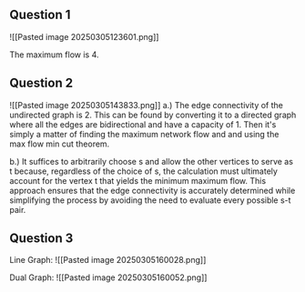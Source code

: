 ## Question 1
![[Pasted image 20250305123601.png]]

The maximum flow is 4.

## Question 2

![[Pasted image 20250305143833.png]]
a.) The edge connectivity of the undirected graph is 2. This can be found by converting it to a directed graph where all the edges are bidirectional and have a capacity of 1. Then it's simply a matter of finding the maximum network flow and and using the max flow min cut theorem.

b.) It suffices to arbitrarily choose s and allow the other vertices to serve as t because, regardless of the choice of s, the calculation must ultimately account for the vertex t that yields the minimum maximum flow. This approach ensures that the edge connectivity is accurately determined while simplifying the process by avoiding the need to evaluate every possible s-t pair.

## Question 3
Line Graph:
![[Pasted image 20250305160028.png]]

Dual Graph:
![[Pasted image 20250305160052.png]]
